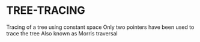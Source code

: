 # TREE-TRACING
Tracing of a tree using constant space
Only two pointers have been used to trace the tree
Also known as Morris traversal
